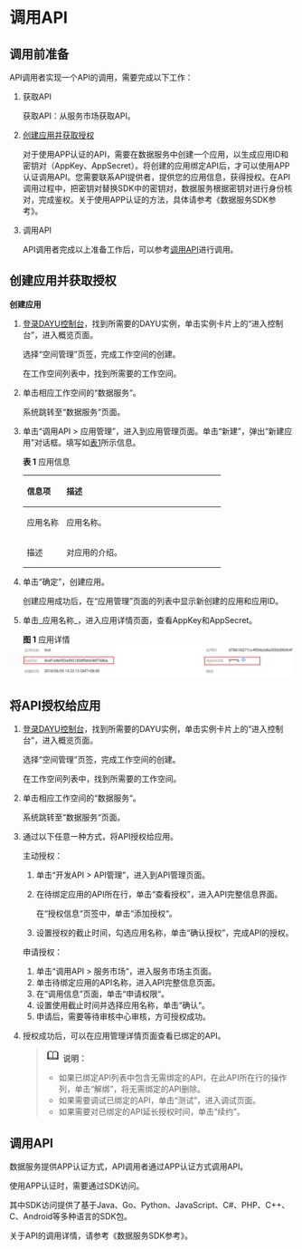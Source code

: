 # 调用API<a name="dayu_01_0309"></a>

## 调用前准备<a name="zh-cn_topic_0179716875_section173921475315"></a>

API调用者实现一个API的调用，需要完成以下工作：

1.  获取API

    获取API：从服务市场获取API。

2.  [创建应用并获取授权](#zh-cn_topic_0179716875_section266103219405)

    对于使用APP认证的API，需要在数据服务中创建一个应用，以生成应用ID和密钥对（AppKey、AppSecret）。将创建的应用绑定API后，才可以使用APP认证调用API。您需要联系API提供者，提供您的应用信息，获得授权。在API调用过程中，把密钥对替换SDK中的密钥对，数据服务根据密钥对进行身份核对，完成鉴权。关于使用APP认证的方法，具体请参考《数据服务SDK参考》。

3.  调用API

    API调用者完成以上准备工作后，可以参考[调用API](#zh-cn_topic_0179716875_section13147154512613)进行调用。


## 创建应用并获取授权<a name="zh-cn_topic_0179716875_section266103219405"></a>

**创建应用**

1.  [登录DAYU控制台](https://console.huaweicloud.com/dayu/)，找到所需要的DAYU实例，单击实例卡片上的“进入控制台”，进入概览页面。

    选择“空间管理”页签，完成工作空间的创建。

    在工作空间列表中，找到所需要的工作空间。


1.  单击相应工作空间的“数据服务“。

    系统跳转至“数据服务“页面。

2.  单击“调用API \> 应用管理”，进入到应用管理页面。单击“新建”，弹出“新建应用”对话框。填写如[表1](#zh-cn_topic_0179716875_table195413315428)所示信息。

    **表 1**  应用信息

    <a name="zh-cn_topic_0179716875_table195413315428"></a>
    <table><thead align="left"><tr id="zh-cn_topic_0179716875_row45523384220"><th class="cellrowborder" valign="top" width="20%" id="mcps1.2.3.1.1"><p id="zh-cn_topic_0179716875_p65563314423"><a name="zh-cn_topic_0179716875_p65563314423"></a><a name="zh-cn_topic_0179716875_p65563314423"></a>信息项</p>
    </th>
    <th class="cellrowborder" valign="top" width="80%" id="mcps1.2.3.1.2"><p id="zh-cn_topic_0179716875_p356183311427"><a name="zh-cn_topic_0179716875_p356183311427"></a><a name="zh-cn_topic_0179716875_p356183311427"></a>描述</p>
    </th>
    </tr>
    </thead>
    <tbody><tr id="zh-cn_topic_0179716875_row1156183364219"><td class="cellrowborder" valign="top" width="20%" headers="mcps1.2.3.1.1 "><p id="zh-cn_topic_0179716875_p105616333427"><a name="zh-cn_topic_0179716875_p105616333427"></a><a name="zh-cn_topic_0179716875_p105616333427"></a>应用名称</p>
    </td>
    <td class="cellrowborder" valign="top" width="80%" headers="mcps1.2.3.1.2 "><p id="zh-cn_topic_0179716875_p1656123374219"><a name="zh-cn_topic_0179716875_p1656123374219"></a><a name="zh-cn_topic_0179716875_p1656123374219"></a>应用名称。</p>
    </td>
    </tr>
    <tr id="zh-cn_topic_0179716875_row14879114316433"><td class="cellrowborder" valign="top" width="20%" headers="mcps1.2.3.1.1 "><p id="zh-cn_topic_0179716875_p12880154304320"><a name="zh-cn_topic_0179716875_p12880154304320"></a><a name="zh-cn_topic_0179716875_p12880154304320"></a>描述</p>
    </td>
    <td class="cellrowborder" valign="top" width="80%" headers="mcps1.2.3.1.2 "><p id="zh-cn_topic_0179716875_p48801043134312"><a name="zh-cn_topic_0179716875_p48801043134312"></a><a name="zh-cn_topic_0179716875_p48801043134312"></a>对应用的介绍。</p>
    </td>
    </tr>
    </tbody>
    </table>

3.  单击“确定”，创建应用。

    创建应用成功后，在“应用管理”页面的列表中显示新创建的应用和应用ID。

4.  单击_应用名称_，进入应用详情页面，查看AppKey和AppSecret。

    **图 1**  应用详情<a name="zh-cn_topic_0179716875_fig12329145204214"></a>  
    ![](figures/应用详情.png "应用详情")


## 将API授权给应用<a name="zh-cn_topic_0179716875_section173071443114111"></a>

1.  [登录DAYU控制台](https://console.huaweicloud.com/dayu/)，找到所需要的DAYU实例，单击实例卡片上的“进入控制台”，进入概览页面。

    选择“空间管理”页签，完成工作空间的创建。

    在工作空间列表中，找到所需要的工作空间。


1.  单击相应工作空间的“数据服务“。

    系统跳转至“数据服务“页面。


1.  通过以下任意一种方式，将API授权给应用。

    主动授权：

    1.  单击“开发API \> API管理”，进入到API管理页面。
    2.  在待绑定应用的API所在行，单击“查看授权”，进入API完整信息界面。

        在“授权信息“页签中，单击“添加授权“。

    3.  设置授权的截止时间，勾选应用名称，单击“确认授权”，完成API的授权。

    申请授权：

    1.  单击“调用API  \>  服务市场“，进入服务市场主页面。
    2.  单击待绑定应用的API名称，进入API完整信息页面。
    3.  在“调用信息”页面，单击“申请权限“。
    4.  设置使用截止时间并选择应用名称，单击“确认“。
    5.  申请后，需要等待审核中心审核，方可授权成功。

2.  授权成功后，可以在应用管理详情页面查看已绑定的API。

    >![](public_sys-resources/icon-note.gif) **说明：**   
    >-   如果已绑定API列表中包含无需绑定的API，在此API所在行的操作列，单击“解绑”，将无需绑定的API删除。  
    >-   如果需要调试已绑定的API，单击“测试”，进入调试页面。  
    >-   如果需要对已绑定的API延长授权时间，单击“续约”。  


## 调用API<a name="zh-cn_topic_0179716875_section13147154512613"></a>

数据服务提供APP认证方式，API调用者通过APP认证方式调用API。

使用APP认证时，需要通过SDK访问。

其中SDK访问提供了基于Java、Go、Python、JavaScript、C\#、PHP、C++、C、Android等多种语言的SDK包。

关于API的调用详情，请参考《数据服务SDK参考》。

